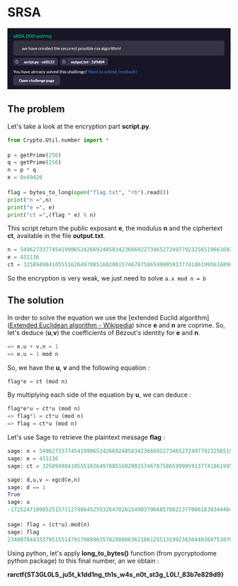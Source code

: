 # SRSA

![unknown.png](../attachements/srsa/unknown.png "unknown.png")

## The problem

Let's take a look at the encryption part **script.py**.

```python
from Crypto.Util.number import *

p = getPrime(256)
q = getPrime(256)
n = p * q
e = 0x69420

flag = bytes_to_long(open("flag.txt", "rb").read())
print("n =",n)
print("e =", e)
print("ct =",(flag * e) % n)
```

This script return the public exposant **e**, the modulus **n** and the ciphertext **ct**, available in the file **output.txt**.

```python
n = 5496273377454199065242669248583423666922734652724977923256519661692097814683426757178129328854814879115976202924927868808744465886633837487140240744798219
e = 431136
ct = 3258949841055516264978851602001574678758659990591377418619956168981354029697501692633419406607677808798749678532871833190946495336912907920485168329153735
```

So the encryption is very weak, we just need to solve `a.x mod n = b`

## The solution

In order to solve the equation we use the [extended Euclid algorithm]([Extended Euclidean algorithm - Wikipedia](https://en.wikipedia.org/wiki/Extended_Euclidean_algorithm)) since **e** and **n** are coprime. So, let's deduce (**u**,**v**) the coefficients of Bézout's identity for **e** and **n**.

```python
=> e.u + v.n = 1
=> e.u = 1 mod n
```

So, we have the **u**, **v** and the following equation :

```python
flag*e = ct (mod n)
```

By multiplying each side of the equation by **u**, we can deduce :

```python
flag*e*u = ct*u (mod n)
=> flag*1 = ct*u (mod n)
=> flag = ct*u (mod n)
```

Let's use Sage to retrieve the plaintext message **flag** :

```python
sage: n = 5496273377454199065242669248583423666922734652724977923256519661692097814683426757178129328854814879115976202924927868808744465886633837487140240744798219                                                                       
sage: e = 431136                                                                                                                                                                                                                           
sage: ct = 3258949841055516264978851602001574678758659990591377418619956168981354029697501692633419406607677808798749678532871833190946495336912907920485168329153735
```

```python
sage: d,u,v = xgcd(e,n)                                                                                                                                                                                                                    
sage: d == 1                                                                                                                                                                                                                               
True
sage: u                                                                                                                                                                                                                                    
-1725247189852515711279864525532647026154903796685788213770661838344404757104307750862079297955287780203101052841872201379045584949770011924247049469852408

sage: flag = (ct*u).mod(n)                                                                                                                                                                                                                 
sage: flag                                                                                                                                                                                                                                 
23400784433379515514791798696357028880636218612551319923630440360753870806366867070053302757958493331539502806645178113396322834087874834615580297017725
```

Using python, let's apply **long_to_bytes()** function (from pycryptodome python package) to this final number, an we obtain :

**rarctf{ST3GL0LS_ju5t_k1dd1ng_th1s_w4s_n0t_st3g_L0L!_83b7e829d9}**
